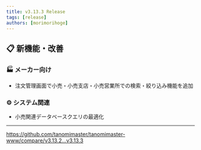 ```yaml
---
title: v3.13.3 Release
tags: [release]
authors: [morimorihoge]
---
```


## 📋 新機能・改善

### 🏭 メーカー向け

- 注文管理画面で小売・小売支店・小売営業所での検索・絞り込み機能を追加

### ⚙️ システム関連

- 小売関連データベースクエリの最適化

---

https://github.com/tanomimaster/tanomimaster-www/compare/v3.13.2...v3.13.3
